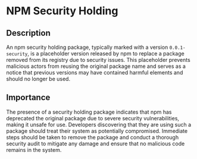 # NPM Security Holding

## Description

An npm security holding package, typically marked with a version `0.0.1-security`, is a placeholder version released by npm to replace a package removed from its registry due to security issues. This placeholder prevents malicious actors from reusing the original package name and serves as a notice that previous versions may have contained harmful elements and should no longer be used.

## Importance

The presence of a security holding package indicates that npm has deprecated the original package due to severe security vulnerabilities, making it unsafe for use. Developers discovering that they are using such a package should treat their system as potentially compromised. Immediate steps should be taken to remove the package and conduct a thorough security audit to mitigate any damage and ensure that no malicious code remains in the system.
